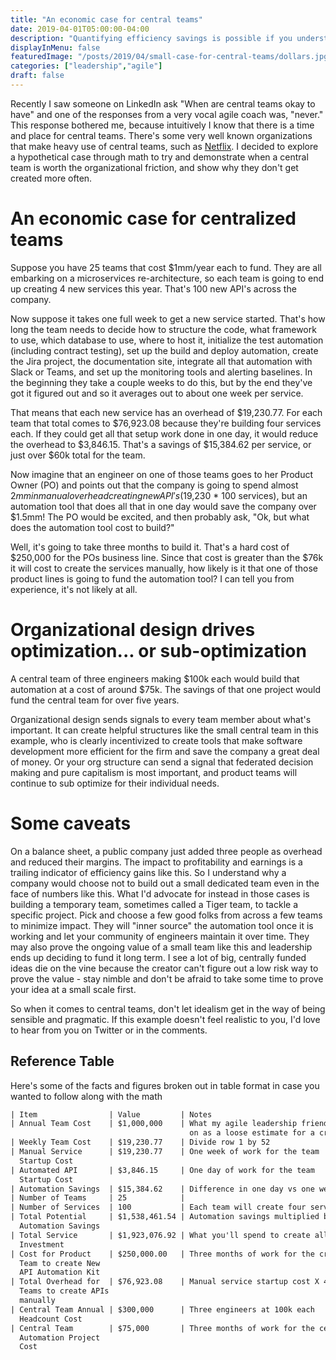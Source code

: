 ```yaml
---
title: "An economic case for central teams"
date: 2019-04-01T05:00:00-04:00
description: "Quantifying efficiency savings is possible if you understand the story behind how software teams work."
displayInMenu: false
featuredImage: "/posts/2019/04/small-case-for-central-teams/dollars.jpg"
categories: ["leadership","agile"]
draft: false
---
```

Recently I saw someone on LinkedIn ask "When are central teams okay to have" and one of the responses from a very vocal agile coach was, "never."  This response bothered me, because intuitively I know that there is a time and place for central teams.  There's some very well known organizations that make heavy use of central teams, such as [Netflix](https://medium.com/netflix-techblog/full-cycle-developers-at-netflix-a08c31f83249).  I decided to explore a hypothetical case through math to try and demonstrate when a central team is worth the organizational friction, and show why they don't get created more often.

# An economic case for centralized teams
Suppose you have 25 teams that cost $1mm/year each to fund.  They are all embarking on a microservices re-architecture, so each team is going to end up creating 4 new services this year.  That's 100 new API's across the company.

Now suppose it takes one full week to get a new service started.  That's how long the team needs to decide how to structure the code, what framework to use, which database to use, where to host it, initialize the test automation (including contract testing), set up the build and deploy automation, create the Jira project, the documentation site, integrate all that automation with Slack or Teams, and set up the monitoring tools and alerting baselines.  In the beginning they take a couple weeks to do this, but by the end they've got it figured out and so it averages out to about one week per service.

That means that each new service has an overhead of $19,230.77.  For each team that total comes to $76,923.08 because they're building four services each.  If they could get all that setup work done in one day, it would reduce the overhead to $3,846.15.  That's a savings of $15,384.62 per service, or just over $60k total for the team.  

Now imagine that an engineer on one of those teams goes to her Product Owner (PO) and points out that the company is going to spend almost $2mm in manual overhead creating new API's ($19,230 * 100 services), but an automation tool that does all that in one day would save the company over $1.5mm!  The PO would be excited, and then probably ask, "Ok, but what does the automation tool cost to build?"

Well, it's going to take three months to build it.  That's a hard cost of $250,000 for the POs business line.  Since that cost is greater than the $76k it will cost to create the services manually, how likely is it that one of those product lines is going to fund the automation tool?  I can tell you from experience, it's not likely at all.

# Organizational design drives optimization... or sub-optimization
A central team of three engineers making $100k each would build that automation at a cost of around $75k.  The savings of that one project would fund the central team for over five years.

Organizational design sends signals to every team member about what's important.  It can create helpful structures like the small central team in this example, who is clearly incentivized to create tools that make software development more efficient for the firm and save the company a great deal of money.  Or your org structure can send a signal that federated decision making and pure capitalism is most important, and product teams will continue to sub optimize for their individual needs.

# Some caveats
On a balance sheet, a public company just added three people as overhead and reduced their margins.  The impact to profitability and earnings is a trailing indicator of efficiency gains like this.  So I understand why a company would choose not to build out a small dedicated team even in the face of numbers like this.  What I'd advocate for instead in those cases is building a temporary team, sometimes called a Tiger team, to tackle a specific project.  Pick and choose a few good folks from across a few teams to minimize impact.  They will "inner source" the automation tool once it is working and let your community of engineers maintain it over time.  They may also prove the ongoing value of a small team like this and leadership ends up deciding to fund it long term.  I see a lot of big, centrally funded ideas die on the vine because the creator can't figure out a low risk way to prove the value - stay nimble and don't be afraid to take some time to prove your idea at a small scale first.

So when it comes to central teams, don't let idealism get in the way of being sensible and pragmatic.  If this example doesn't feel realistic to you, I'd love to hear from you on Twitter or in the comments.


## Reference Table
Here's some of the facts and figures broken out in table format in case you wanted to follow along with the math

~~~html
| Item                | Value         | Notes                                                             |
| Annual Team Cost    | $1,000,000    | What my agile leadership friends usually agree                    |
                                        on as a loose estimate for a cross functional team                |
| Weekly Team Cost    | $19,230.77    | Divide row 1 by 52                                                |
| Manual Service      | $19,230.77    | One week of work for the team                                     |
  Startup Cost        
| Automated API       | $3,846.15     | One day of work for the team                                      |
  Startup Cost
| Automation Savings  | $15,384.62    | Difference in one day vs one week of work                         |
| Number of Teams     | 25            |                                                                   |
| Number of Services  | 100           | Each team will create four services                               |
| Total Potential     | $1,538,461.54 | Automation savings multiplied by number of services being created |
  Automation Savings
| Total Service       | $1,923,076.92 | What you'll spend to create all 100 services without automation   |
  Investment
| Cost for Product    | $250,000.00   | Three months of work for the cross functional team                |
  Team to create New
  API Automation Kit
| Total Overhead for  | $76,923.08    | Manual service startup cost X 4 services                          |
  Teams to create APIs
  manually
| Central Team Annual | $300,000      | Three engineers at 100k each                                      |
  Headcount Cost
| Central Team        | $75,000       | Three months of work for the central team                         |
  Automation Project
  Cost
~~~
